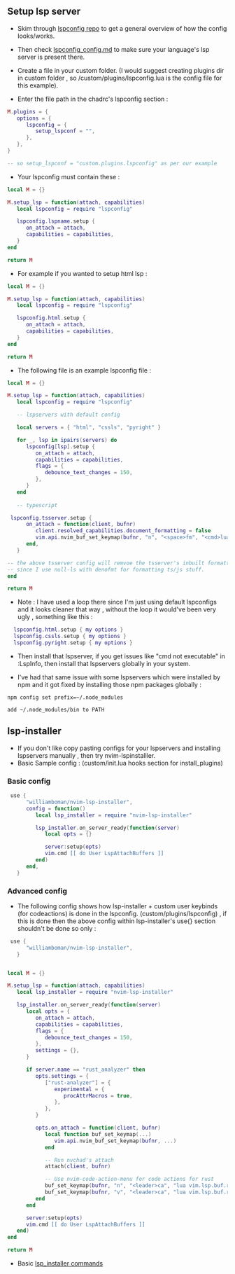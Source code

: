 ## Setup lsp server

- Skim through [lspconfig repo](https://github.com/neovim/nvim-lspconfig) to get a general overview of how the config looks/works.
- Then check [lspconfig_config.md](https://github.com/neovim/nvim-lspconfig/blob/master/CONFIG.md) to make sure your language's lsp server is present there.

- Create a file in your custom folder. (I would suggest creating plugins dir in custom folder , so /custom/plugins/lspconfig.lua is the config file for this example).

- Enter the file path in the chadrc's lspconfig section :

```lua
M.plugins = {
   options = {
      lspconfig = {
         setup_lspconf = "",
      },
   },
}

-- so setup_lspconf = "custom.plugins.lspconfig" as per our example
```

- Your lspconfig must contain these :

```lua
local M = {}

M.setup_lsp = function(attach, capabilities)
   local lspconfig = require "lspconfig"

   lspconfig.lspname.setup {
      on_attach = attach,
      capabilities = capabilities,
   }
end

return M
```

- For example if you wanted to setup html lsp :

```lua
local M = {}

M.setup_lsp = function(attach, capabilities)
   local lspconfig = require "lspconfig"

   lspconfig.html.setup {
      on_attach = attach,
      capabilities = capabilities,
   }
end

return M
```

- The following file is an example lspconfig file :

```lua
local M = {}

M.setup_lsp = function(attach, capabilities)
   local lspconfig = require "lspconfig"

   -- lspservers with default config

   local servers = { "html", "cssls", "pyright" }

   for _, lsp in ipairs(servers) do
      lspconfig[lsp].setup {
         on_attach = attach,
         capabilities = capabilities,
         flags = {
            debounce_text_changes = 150,
         },
      }
   end
   
   -- typescript

 lspconfig.tsserver.setup {
      on_attach = function(client, bufnr)
         client.resolved_capabilities.document_formatting = false
         vim.api.nvim_buf_set_keymap(bufnr, "n", "<space>fm", "<cmd>lua vim.lsp.buf.formatting()<CR>", {})
      end,
   }

-- the above tsserver config will remvoe the tsserver's inbuilt formatting 
-- since I use null-ls with denofmt for formatting ts/js stuff.
end

return M

```

- Note : I have used a loop there since I'm just using default lspconfigs and it looks cleaner that way , without the loop it would've been very ugly , something like this :

```lua
  lspconfig.html.setup { my options }
  lspconfig.cssls.setup { my options }
  lspconfig.pyright.setup { my options }
```

- Then install that lspserver, if you get issues like "cmd not executable" in :LspInfo, then install that lspservers globally in your system.

- I've had that same issue with some lspservers which were installed by npm and it got fixed by installing those npm packages globally :

```shell
npm config set prefix=~/.node_modules

add ~/.node_modules/bin to PATH
```

## lsp-installer

- If you don't like copy pasting configs for your lspservers and installing lspservers manually , then try nvim-lspinstalller.
- Basic Sample config : (custom/init.lua hooks section for install_plugins)

### Basic config
```lua
 use {
      "williamboman/nvim-lsp-installer",
      config = function()
         local lsp_installer = require "nvim-lsp-installer"

         lsp_installer.on_server_ready(function(server)
            local opts = {}

            server:setup(opts)
            vim.cmd [[ do User LspAttachBuffers ]]
         end)
      end,
   }
```

### Advanced config

- The following config shows how lsp-installer + custom user keybinds (for codeactions) is done in the lspconfig. (custom/plugins/lspconfig) , if this is done then the above config within lsp-installer's use{} section shouldn't be done so only :

```lua
 use {
      "williamboman/nvim-lsp-installer",
   }
```

```lua

local M = {}

M.setup_lsp = function(attach, capabilities)
   local lsp_installer = require "nvim-lsp-installer"

   lsp_installer.on_server_ready(function(server)
      local opts = {
         on_attach = attach,
         capabilities = capabilities,
         flags = {
            debounce_text_changes = 150,
         },
         settings = {},
      }

      if server.name == "rust_analyzer" then
         opts.settings = {
            ["rust-analyzer"] = {
               experimental = {
                  procAttrMacros = true,
               },
            },
         }

         opts.on_attach = function(client, bufnr)
            local function buf_set_keymap(...)
               vim.api.nvim_buf_set_keymap(bufnr, ...)
            end

            -- Run nvchad's attach
            attach(client, bufnr)

            -- Use nvim-code-action-menu for code actions for rust
            buf_set_keymap(bufnr, "n", "<leader>ca", "lua vim.lsp.buf.range_code_action()<CR>", { noremap = true, silent = true })
            buf_set_keymap(bufnr, "v", "<leader>ca", "lua vim.lsp.buf.range_code_action()<CR>", { noremap = true, silent = true })
         end
      end

      server:setup(opts)
      vim.cmd [[ do User LspAttachBuffers ]]
   end)
end

return M
```
- Basic [lsp_installer commands](https://github.com/williamboman/nvim-lsp-installer/#commands)
